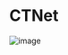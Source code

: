 # CTNet
![image](https://user-images.githubusercontent.com/96043999/191691930-b5410feb-d5ec-4fd2-bb6d-3a27a6d5c044.png)
